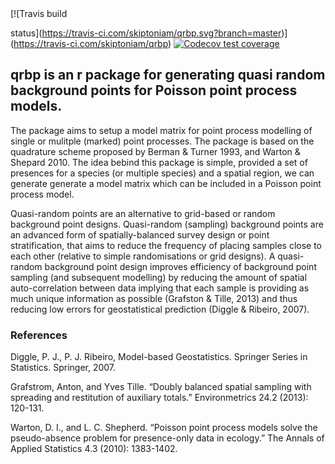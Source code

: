 <!-- badges: start --> [![Travis build
status](https://travis-ci.com/skiptoniam/qrbp.svg?branch=master)](https://travis-ci.com/skiptoniam/qrbp)
[![Codecov test
coverage](https://codecov.io/gh/skiptoniam/qrbp/branch/master/graph/badge.svg)](https://codecov.io/gh/skiptoniam/qrbp?branch=master)
<!-- badges: end -->

qrbp is an r package for generating quasi random background points for Poisson point process models.
----------------------------------------------------------------------------------------------------

The package aims to setup a model matrix for point process modelling of
single or mulitple (marked) point processes. The package is based on the
quadrature scheme proposed by Berman & Turner 1993, and Warton & Shepard
2010. The idea bebind this package is simple, provided a set of
presences for a species (or multiple species) and a spatial region, we
can generate generate a model matrix which can be included in a Poisson
point process model.

Quasi-random points are an alternative to grid-based or random
background point designs. Quasi-random (sampling) background points are
an advanced form of spatially-balanced survey design or point
stratification, that aims to reduce the frequency of placing samples
close to each other (relative to simple randomisations or grid designs).
A quasi-random background point design improves efficiency of background
point sampling (and subsequent modelling) by reducing the amount of
spatial auto-correlation between data implying that each sample is
providing as much unique information as possible (Grafston & Tille,
2013) and thus reducing low errors for geostatistical prediction (Diggle
& Ribeiro, 2007).

### References

Diggle, P. J., P. J. Ribeiro, Model-based Geostatistics. Springer Series
in Statistics. Springer, 2007.

Grafstrom, Anton, and Yves Tille. “Doubly balanced spatial sampling with
spreading and restitution of auxiliary totals.” Environmetrics 24.2
(2013): 120-131.

Warton, D. I., and L. C. Shepherd. “Poisson point process models solve
the pseudo-absence problem for presence-only data in ecology.” The
Annals of Applied Statistics 4.3 (2010): 1383-1402.
